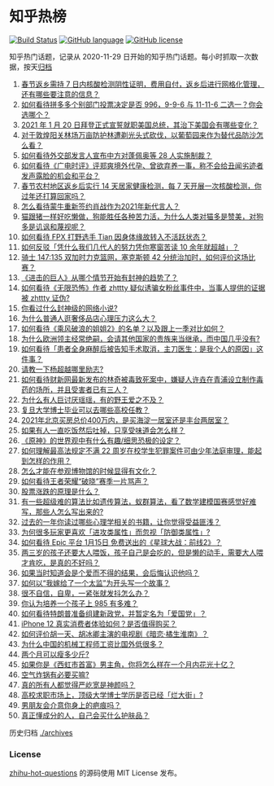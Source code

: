# 知乎热榜
[![Build Status](https://github.com/ToWeLong/zhihu-hot-questions/workflows/CI/badge.svg)](https://github.com/ToWeLong/zhihu-hot-questions/actions)
[![GitHub language](https://img.shields.io/badge/language-golang-orange.svg)](https://golang.org/)
[![GitHub license](https://img.shields.io/github/license/ToWeLong/zhihu-hot-questions)](https://github.com/ToWeLong/zhihu-hot-questions/blob/main/LICENSE)

知乎热门话题，记录从 2020-11-29 日开始的知乎热门话题。每小时抓取一次数据，按天[归档](./archives)

<!-- BEGIN -->

1. [春节返乡需持 7 日内核酸检测阴性证明，费用自付，返乡后进行网格化管理，还有哪些要注意的信息？](https://www.zhihu.com/question/440297701)
1. [如何看待拼多多个别部门投票决定是否 996，9-9-6 与 11-11-6 二选一？你会选哪个？](https://www.zhihu.com/question/440331112)
1. [2021 年 1 月 20 日拜登正式宣誓就职美国总统，其治下美国会有哪些变化？](https://www.zhihu.com/question/440372225)
1. [对于敦煌阳关林场万亩防护林遭剃光头式砍伐，以葡萄园来作为替代品防沙怎么看？](https://www.zhihu.com/question/440263991)
1. [如何看待外交部发言人宣布中方对蓬佩奥等 28 人实施制裁？](https://www.zhihu.com/question/440388795)
1. [如何看待《广电时评》评郑爽境外代孕、曾欲弃养一事，称不会给丑闻劣迹者发声露脸的机会和平台？](https://www.zhihu.com/question/440409302)
1. [春节农村地区返乡后实行 14 天居家健康检测，每 7 天开展一次核酸检测，你过年还打算回家吗？](https://www.zhihu.com/question/440328369)
1. [怎么看待蒙牛重新签约肖战作为2021年新代言人？](https://www.zhihu.com/question/440346116)
1. [猫跟猪一样好吃懒做，狗能胜任各种苦力活，为什么人类对猫多是赞美，对狗多是讥讽和蔑视呢？](https://www.zhihu.com/question/440206098)
1. [如何看待 FPX 打野选手 Tian 因身体缘故转入不活跃状态？](https://www.zhihu.com/question/440335530)
1. [如何反驳「凭什么我们几代人的努力凭你寒窗苦读 10 余年就超越」？](https://www.zhihu.com/question/431601536)
1. [骑士 147:135 双加时力克篮网，塞克斯顿 42 分统治加时，如何评价这场比赛？](https://www.zhihu.com/question/440401481)
1. [《进击的巨人》从哪个情节开始有封神的趋势了？](https://www.zhihu.com/question/389003566)
1. [如何看待《无限恐怖》作者 zhttty 疑似诱骗女粉丝事件中，当事人提供的证据被 zhttty 证伪?](https://www.zhihu.com/question/440193006)
1. [你看过什么封神级的网络小说?](https://www.zhihu.com/question/359404780)
1. [为什么普通人逛奢侈品店心理压力这么大？](https://www.zhihu.com/question/435313702)
1. [如何看待《乘风破浪的姐姐2》的名单？以及跟上一季对比如何？](https://www.zhihu.com/question/440099111)
1. [为什么欧洲领主经常绝嗣，会请其他国家的贵族来当继承，而中国几乎没有?](https://www.zhihu.com/question/440226173)
1. [如何看待「患者全身麻醉后被告知手术取消，主刀医生：是我个人的原因」这件事？](https://www.zhihu.com/question/439675932)
1. [请教一下杨超越哪里励志?](https://www.zhihu.com/question/432152643)
1. [如何看待财新网最新发布的林奇被毒致死案中，嫌疑人许垚在青浦设立制作毒药的场所，并且受害者已有三人？](https://www.zhihu.com/question/439936633)
1. [为什么有人巨讨厌瑶瑶，有的野王爱之不及？](https://www.zhihu.com/question/439221576)
1. [复旦大学博士毕业可以去哪些高校任教？](https://www.zhihu.com/question/49889916)
1. [2021年北京买房总价400万内，是买海淀一居室还是丰台两居室？](https://www.zhihu.com/question/437367969)
1. [如果有人一直吃饭然后吐掉，只享受味道会怎么样？](https://www.zhihu.com/question/439789300)
1. [《原神》的世界观中有什么有趣/细思恐极的设定？](https://www.zhihu.com/question/440022719)
1. [如何理解最高法规定不满 22 周岁在校学生犯罪案件可由少年法庭审理，能起到怎样的作用？](https://www.zhihu.com/question/440362900)
1. [怎么才能在参观博物馆的时候显得有文化？](https://www.zhihu.com/question/438800835)
1. [如何看待王者荣耀“破晓”赛季一片骂声？](https://www.zhihu.com/question/439529616)
1. [股票涨跌的原理是什么？](https://www.zhihu.com/question/32023399)
1. [有一些超级难的算法比如遗传算法，蚁群算法，看了数学建模国赛感觉好难写，那些人怎么写出来的?](https://www.zhihu.com/question/345429819)
1. [过去的一年你读过哪些心理学相关的书籍，让你觉得受益匪浅？](https://www.zhihu.com/question/438470463)
1. [为何很多玩家更喜欢「进攻类属性」而忽视「防御类属性」?](https://www.zhihu.com/question/435587985)
1. [如何看待 Epic 平台 1月15日 免费送出的《星球大战：前线2》？](https://www.zhihu.com/question/439500243)
1. [两三岁的孩子还要大人喂饭，孩子自己是会吃的，但是懒的动手，需要大人喂才肯吃，是真的不好吗？](https://www.zhihu.com/question/439349514)
1. [如果当时知道会是个爱而不得的结果，会后悔认识他吗？](https://www.zhihu.com/question/438848494)
1. [如何以“我嫁给了一个太监”为开头写一个故事？](https://www.zhihu.com/question/433612123)
1. [很不自信，自卑，一紧张就发抖怎么办？](https://www.zhihu.com/question/437757093)
1. [你认为培养一个孩子上 985 有多难？](https://www.zhihu.com/question/435090746)
1. [如何看待特朗普准备组建新政党，并暂定名为「爱国党」？](https://www.zhihu.com/question/440271176)
1. [iPhone 12 真实消费者体验如何？是否值得购买？](https://www.zhihu.com/question/427120473)
1. [如何评价胡一天、胡冰卿主演的电视剧《暗恋·橘生淮南》？](https://www.zhihu.com/question/439610187)
1. [为什么中国的机械工程师工资比国外低很多？](https://www.zhihu.com/question/345177740)
1. [两个月可以瘦多少斤?](https://www.zhihu.com/question/430561258)
1. [如果你是《西虹市首富》男主角，你将怎么样在一个月内花光十亿？](https://www.zhihu.com/question/287526924)
1. [空气炸锅有必要买嘛?](https://www.zhihu.com/question/338806798)
1. [真的所有人都觉得严屹宽是神颜吗？](https://www.zhihu.com/question/386810646)
1. [高校求职市场上，顶级大学博士学历是否已经「烂大街」?](https://www.zhihu.com/question/440053761)
1. [男朋友会介意你身上的疤痕吗？](https://www.zhihu.com/question/438542657)
1. [真正懂成分的人，自己会买什么护肤品？](https://www.zhihu.com/question/439017922)

<!-- END -->

历史归档 [./archives](./archives)


### License
[zhihu-hot-questions](https://github.com/towelong/zhihu-hot-questions) 的源码使用 MIT License 发布。